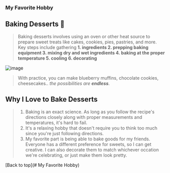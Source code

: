<h3>My Favorite Hobby</h3>

## Baking Desserts 🍰
>Baking desserts involves using an oven or other heat source to prepare sweet treats like cakes, cookies, pies, pastries, and more.
>Key steps include gathering
>**1. ingredients
>2. prepping baking equipment
>3. mixing dry and wet ingredients
>4. baking at the proper temperature
>5. cooling
>6. decorating**
>
![image](https://github.com/jasminkimm/TestSite/assets/63333003/bf77306d-9957-412b-8f3f-ae04b767142e)
>   
>With practice, you can make blueberry muffins, chocolate cookies, cheesecakes.. *the possibilities are **endless**.*
>
## Why I Love to Bake Desserts
>1. Baking is an exact science. As long as you follow the recipe's directions closely along with proper measurements and temperatures, it's hard to fail.
>2. It's a relaxing hobby that doesn't require you to think too much since you're just following directions.
>3. My favorite part is being able to bake goods for my friends. Everyone has a different preference for sweets, so I can get creative. I can also decorate them to match whichever occation we're celebrating, or just make them look pretty.

[Back to top](# My Favorite Hobby)
